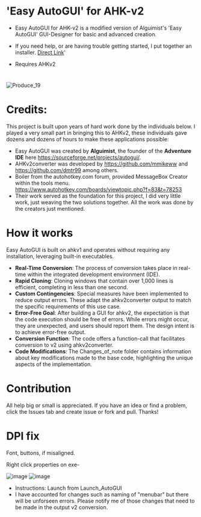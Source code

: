 #  'Easy AutoGUI' for AHK-v2

- Easy AutoGUI for AHK-v2 is a modified version of Alguimist's 'Easy AutoGUI' GUI-Designer for basic and advanced creation.
  
- If you need help, or are having trouble getting started, I put together an installer.  [Direct Link](https://github.com/samfisherirl/Easy-Auto-GUI-for-AHK-v2/releases/download/v1.6.1/Easy_AutoGUI_v2_Installer.exe)'

- Requires AHKv2

#



![Produce_19](https://github.com/samfisherirl/Easy-Auto-GUI-for-AHK-v2/assets/98753696/4c87427a-4079-4043-852e-bbc03a55c953)



# Credits:
This project is built upon years of hard work done by the individuals below. I played a very small part in bringing this to AHKv2, these individuals gave dozens and dozens of hours to make these applications possible: 
- Easy AutoGUI was created by **Alguimist**, the founder of the **Adventure IDE** here https://sourceforge.net/projects/autogui/. 
- AHKv2converter was developed by https://github.com/mmikeww and https://github.com/dmtr99 among others.
- Boiler from the autohotkey.com forum, provided MessageBox Creator within the tools menu. https://www.autohotkey.com/boards/viewtopic.php?f=83&t=78253
- Their work served as the foundation for this project, I did very little work, just weaving the two solutions together. All the work was done by the creators just mentioned.
  
# How it works 
Easy AutoGUI is built on ahkv1 and operates without requiring any installation, leveraging built-in executables.

- **Real-Time Conversion**: The process of conversion takes place in real-time within the integrated development environment (IDE).  
- **Rapid Cloning**: Cloning windows that contain over 1,000 lines is efficient, completing in less than one second.
- **Custom Contingencies**: Special measures have been implemented to reduce output errors. These adapt the ahkv2converter output to match the specific requirements of this use case.
- **Error-Free Goal**: After building a GUI for ahkv2, the expectation is that the code execution should be free of errors. While errors might occur, they are unexpected, and users should report them. The design intent is to achieve error-free output.
- **Conversion Function**: The code offers a function-call that facilitates conversion to v2 using ahkv2converter.
- **Code Modifications**: The Changes_of_note folder contains information about key modifications made to the base code, highlighting the unique aspects of the implementation.



# Contribution
All help big or small is appreciated. If you have an idea or find a problem, click the Issues tab and create issue or fork and pull. Thanks!
 
 
# DPI fix

Font, buttons, if misaligned. 

Right click properties on exe-

![image](https://github.com/samfisherirl/Easy-Auto-GUI-for-AHK-v2/assets/98753696/e5ba25af-e35d-4e2c-b878-6fd56216f114)  ![image](https://github.com/samfisherirl/Easy-Auto-GUI-for-AHK-v2/assets/98753696/e2619da9-1c4e-49a6-b3d9-93f6fe6d48a0)




- Instructions: Launch from Launch_AutoGUI
- I have accounted for changes such as naming of "menubar" but there will be unforseen errors. Please notify me of those changes that need to be made in the output v2 conversion. 
 
